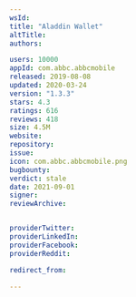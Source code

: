 ```yaml
---
wsId: 
title: "Aladdin Wallet"
altTitle: 
authors:

users: 10000
appId: com.abbc.abbcmobile
released: 2019-08-08
updated: 2020-03-24
version: "1.3.3"
stars: 4.3
ratings: 616
reviews: 418
size: 4.5M
website: 
repository: 
issue: 
icon: com.abbc.abbcmobile.png
bugbounty: 
verdict: stale
date: 2021-09-01
signer: 
reviewArchive:


providerTwitter: 
providerLinkedIn: 
providerFacebook: 
providerReddit: 

redirect_from:

---
```



